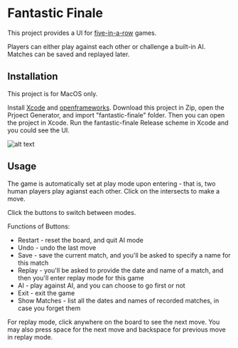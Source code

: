 # Fantastic Finale

This project provides a UI for [five-in-a-row](https://en.wikipedia.org/wiki/Gomoku) games. 

Players can either play against each other or challenge a built-in AI. Matches can be saved and replayed later.

## Installation

This project is for MacOS only. 

Install [Xcode](https://developer.apple.com/xcode/) and [openframeworks](https://openframeworks.cc). Download this project in Zip, open the Prjoect Generator, and import "fantastic-finale" folder. Then you can open the project in Xcode. Run the fantastic-finale Release scheme in Xcode and you could see the UI.

![alt text](https://github.com/CS126FA19/fantastic-finale-leoyang429/blob/master/fantastic-finale/bin/data/Screen%20Shot%202019-12-11%20at%203.00.10%20PM.png)

## Usage

The game is automatically set at play mode upon entering - that is, two human players play agianst each other. Click on the intersects to make a move.

Click the buttons to switch between modes.

Functions of Buttons:
 - Restart - reset the board, and quit AI mode
 - Undo - undo the last move
 - Save - save the current match, and you'll be asked to specify a name for this match
 - Replay - you'll be asked to provide the date and name of a match, and then you'll enter replay mode for this game
 - AI - play against AI, and you can choose to go first or not
 - Exit - exit the game
 - Show Matches - list all the dates and names of recorded matches, in case you forget them

For replay mode, click anywhere on the board to see the next move. You may also press space for the next move and backspace for previous move in replay mode.
